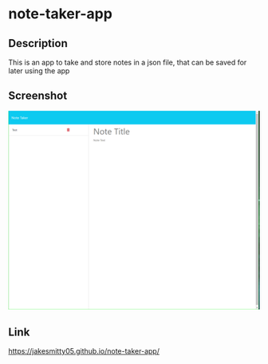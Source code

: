 # note-taker-app

## Description
This is an app to take and store notes in a json file, that can be saved for later using the app

## Screenshot
![Image of note taker app](image.png)

## Link
https://jakesmitty05.github.io/note-taker-app/